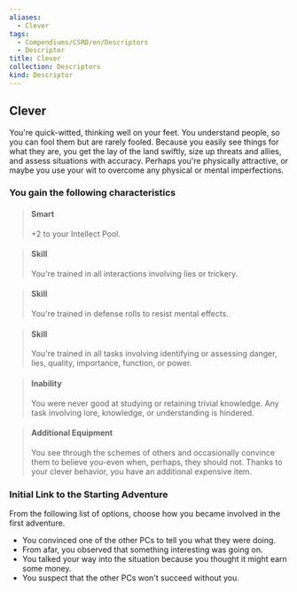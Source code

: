 ```yaml
---
aliases:
  - Clever
tags:
  - Compendiums/CSRD/en/Descriptors
  - Descriptor
title: Clever
collection: Descriptors
kind: Descriptor
---
```

## Clever  
You're quick-witted, thinking well on your feet. You understand people, so you can fool them but are rarely fooled. Because you easily see things for what they are, you get the lay of the land swiftly, size up threats and allies, and assess situations with accuracy. Perhaps you're physically attractive, or maybe you use your wit to overcome any physical or mental imperfections.
### You gain the following characteristics  
> #### Smart
> +2 to your Intellect Pool.  

> #### Skill
> You're trained in all interactions involving lies or trickery.  

> #### Skill
> You're trained in defense rolls to resist mental effects.  

> #### Skill
> You're trained in all tasks involving identifying or assessing danger, lies, quality, importance, function, or power.  

> #### Inability
> You were never good at studying or retaining trivial knowledge. Any task involving lore, knowledge, or understanding is hindered.  

> #### Additional Equipment
> You see through the schemes of others and occasionally convince them to believe you-even when, perhaps, they should not. Thanks to your clever behavior, you have an additional expensive item.  

### Initial Link to the Starting Adventure  
From the following list of options, choose how you became involved in the first adventure.  
- You convinced one of the other PCs to tell you what they were doing.  
- From afar, you observed that something interesting was going on.  
- You talked your way into the situation because you thought it might earn some money.  
- You suspect that the other PCs won't succeed without you.  